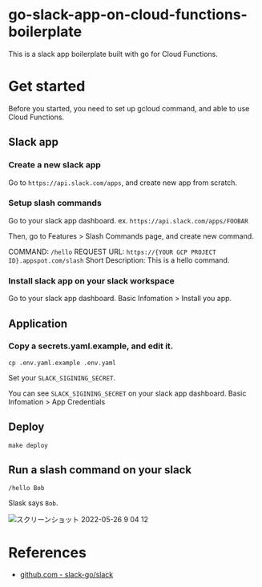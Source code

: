 # go-slack-app-on-cloud-functions-boilerplate
This is a slack app boilerplate built with go for Cloud Functions.

# Get started
Before you started, you need to set up gcloud command, and able to use Cloud Functions.

## Slack app
### Create a new slack app
Go to `https://api.slack.com/apps`, and create new app from scratch.

### Setup slash commands
Go to your slack app dashboard. ex. `https://api.slack.com/apps/FOOBAR`

Then, go to Features > Slash Commands page, and create new command.

COMMAND: `/hello`
REQUEST URL: `https://{YOUR GCP PROJECT ID}.appspot.com/slash`
Short Description: This is a hello command.

### Install slack app on your slack workspace
Go to your slack app dashboard. Basic Infomation > Install you app.

## Application
### Copy a secrets.yaml.example, and edit it.
`cp .env.yaml.example .env.yaml`

Set your `SLACK_SIGINING_SECRET`.

You can see `SLACK_SIGINING_SECRET` on your slack app dashboard. Basic Infomation > App Credentials

## Deploy
`make deploy`

## Run a slash command on your slack
`/hello Bob`

Slask says `Bob`.

![スクリーンショット 2022-05-26 9 04 12](https://user-images.githubusercontent.com/13291041/170388726-dfa6406f-f347-4f8d-9470-509fa0fb1c77.png)


# References
- [github.com - slack-go/slack](https://github.com/slack-go/slack)
